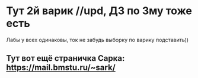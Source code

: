 # Тут 2й варик //upd, ДЗ по 3му тоже есть
Лабы у всех одинаковы, ток не забудь выборку по варику подставить))
## Тут вот ещё страничка Сарка: https://mail.bmstu.ru/~sark/
